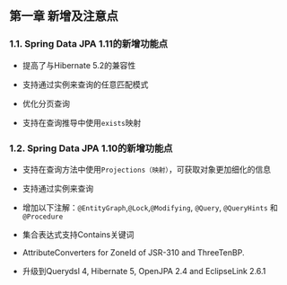 ## 第一章 新增及注意点

### 1.1. Spring Data JPA 1.11的新增功能点

* 提高了与Hibernate 5.2的兼容性

* 支持通过实例来查询的任意匹配模式

* 优化分页查询

* 支持在查询推导中使用`exists`映射

### 1.2. Spring Data JPA 1.10的新增功能点

* 支持在查询方法中使用`Projections（映射）`，可获取对象更加细化的信息

* 支持通过实例来查询

* 增加以下注解：`@EntityGraph`,`@Lock`,`@Modifying`, `@Query`, `@QueryHints` 和 `@Procedure`

* 集合表达式支持Contains关键词

* AttributeConverters for ZoneId of JSR-310 and ThreeTenBP.

* 升级到Querydsl 4, Hibernate 5, OpenJPA 2.4 and EclipseLink 2.6.1







